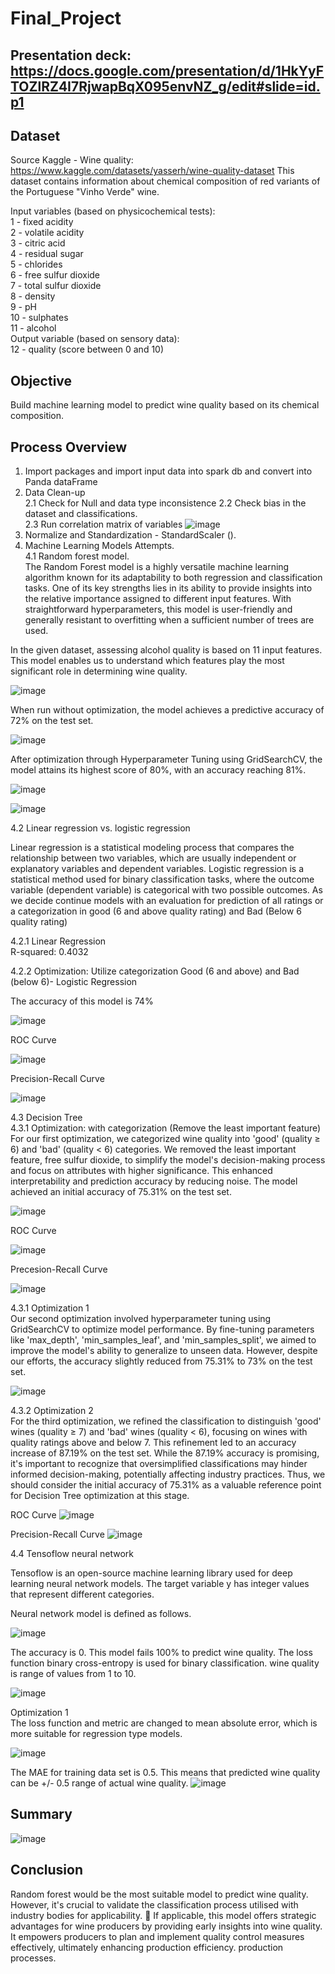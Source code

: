 # Final_Project
## Presentation deck: https://docs.google.com/presentation/d/1HkYyFTOZlRZ4I7RjwapBqX095envNZ_g/edit#slide=id.p1

## Dataset

Source Kaggle - Wine quality: https://www.kaggle.com/datasets/yasserh/wine-quality-dataset
This dataset contains information about chemical composition of red variants of the Portuguese "Vinho Verde" wine.   

Input variables (based on physicochemical tests):  
1 - fixed acidity  
2 - volatile acidity  
3 - citric acid  
4 - residual sugar  
5 - chlorides  
6 - free sulfur dioxide  
7 - total sulfur dioxide  
8 - density  
9 - pH  
10 - sulphates  
11 - alcohol  
Output variable (based on sensory data):  
12 - quality (score between 0 and 10)  

## Objective  
Build machine learning model to predict wine quality based on its chemical composition.  

## Process Overview  
1. Import packages and import input data into spark db  and convert into Panda dataFrame
2. Data Clean-up  
  2.1 Check for Null and data type inconsistence
  2.2 Check bias in the dataset and classifications.    
  2.3 Run correlation matrix of variables
   ![image](https://github.com/sookie22/Final_Project/assets/143486132/c867b94a-1724-40dc-9bd1-bb14abc087c5)
3. Normalize and Standardization - StandardScaler ().  
4. Machine Learning Models Attempts.  
  4.1 Random forest model.  
     The Random Forest model is a highly versatile machine learning algorithm known for its adaptability to both regression and classification tasks. One of its key strengths lies in its ability to provide insights into the relative importance assigned to different input features. With straightforward hyperparameters, this model is user-friendly and generally resistant to overfitting when a sufficient number of trees are used.
   
In the given dataset, assessing alcohol quality is based on 11 input features. This model enables us to understand which features play the most significant role in determining wine quality.
 
![image](https://github.com/sookie22/Final_Project/assets/143486132/e6409c01-f0e8-4b48-883b-a55cda72ed59)

When run without optimization, the model achieves a predictive accuracy of 72% on the test set.
    
![image](https://github.com/sookie22/Final_Project/assets/144679119/ac026457-6d59-463e-b615-101fbe2a908b)

After optimization through Hyperparameter Tuning using GridSearchCV, the model attains its highest score of 80%, with an accuracy reaching 81%.
   
![image](https://github.com/sookie22/Final_Project/assets/144679119/4e17ac0e-23e2-4584-bfda-d3e3ba0863a3)

![image](https://github.com/sookie22/Final_Project/assets/144679119/4e749a28-0a68-4b11-a36e-02eeb703f55a)

4.2 Linear regression vs. logistic regression

Linear regression is a statistical modeling process that compares the relationship between two variables, which are usually independent or explanatory variables and dependent variables. Logistic regression is a statistical method used for binary classification tasks, where the outcome variable (dependent variable) is categorical with two possible outcomes. As we decide continue models with an evaluation for prediction of all ratings or a categorization in good (6 and above quality rating) and Bad (Below 6 quality rating)

4.2.1 Linear Regression            
R-squared: 0.4032

4.2.2 Optimization: Utilize categorization Good (6 and above) and Bad (below 6)- Logistic Regression

The accuracy of this model is 74%

![image](https://github.com/sookie22/Final_Project/assets/143486132/f072b20d-5ec4-4763-9d48-6116b5e89087)
  
ROC Curve

![image](https://github.com/sookie22/Final_Project/assets/143486132/f75d1129-7de5-46a6-aaa6-ac01ddb04ff4)

Precision-Recall Curve

![image](https://github.com/sookie22/Final_Project/assets/143486132/e4d79cc9-a9c1-4513-9976-9527e5de84b3)


  4.3 Decision Tree  
    4.3.1 Optimization: with categorization (Remove the least important feature)
    For our first optimization, we categorized wine quality into 'good' (quality ≥ 6) and 'bad' (quality < 6) categories. We removed the least important feature, free sulfur dioxide, to simplify the model's decision-making process and focus on attributes with higher significance. 
    This enhanced interpretability and prediction accuracy by reducing noise. The model achieved an initial accuracy of 75.31% on the test set.
    
![image](https://github.com/sookie22/Final_Project/assets/145446182/b7790dda-96bb-49da-b29e-540fa132e521)      

  ROC Curve
  
  ![image](https://github.com/sookie22/Final_Project/assets/145446182/8a8df245-4d76-4867-9daf-bcc7847aa21c)   

  Precesion-Recall Curve
  
  ![image](https://github.com/sookie22/Final_Project/assets/145446182/a0c104c4-8eea-4789-8975-19dd36b7cbf4)    

 4.3.1 Optimization 1  
    Our second optimization involved hyperparameter tuning using GridSearchCV to optimize model performance. 
    By fine-tuning parameters like 'max_depth', 'min_samples_leaf', and 'min_samples_split', we aimed to improve the model's ability to generalize to unseen data. 
    However, despite our efforts, the accuracy slightly reduced from 75.31% to 73% on the test set.
    
  ![image](https://github.com/sookie22/Final_Project/assets/145446182/448b4bd8-d25f-40f5-b2a8-7d5be848887f)    

 4.3.2 Optimization 2   
    For the third optimization, we refined the classification to distinguish 'good' wines (quality ≥ 7) and 'bad' wines (quality < 6), focusing on wines with quality ratings above and below 7. 
    This refinement led to an accuracy increase of 87.19% on the test set.
    While the 87.19% accuracy is promising, it's important to recognize that oversimplified classifications may hinder informed decision-making, potentially affecting industry practices. 
    Thus, we should consider the initial accuracy of 75.31% as a valuable reference point for Decision Tree optimization at this stage.

  ROC Curve
  ![image](https://github.com/sookie22/Final_Project/assets/145446182/738ed564-79ab-4948-a588-5e2b94d958e5)    

  Precision-Recall Curve
  ![image](https://github.com/sookie22/Final_Project/assets/145446182/af558790-a313-4c4c-a1b8-68e2dfbde3a0)

4.4 Tensoflow neural network   

Tensoflow is an open-source machine learning library used for deep learning neural network models. 
The target variable y has integer values that represent different categories.

Neural network model is defined as follows.  

![image](https://github.com/sookie22/Final_Project/assets/10916160/ece58467-e11e-4483-848d-2c729f15dfd4)  

The accuracy is 0. This model fails 100% to predict wine quality. The loss function binary cross-entropy is used for binary classification. wine quality is range of values from 1 to 10.

![image](https://github.com/sookie22/Final_Project/assets/10916160/3d2ba24c-80b5-4970-9e22-7bf91947f1bc)

Optimization 1  
The loss function and metric are changed to mean absolute error, which is more suitable for regression type models.

![image](https://github.com/sookie22/Final_Project/assets/10916160/b9472974-280d-4abc-a096-9d7ddb664e4e)

The MAE for training data set is 0.5. This means that predicted wine quality can be +/- 0.5 range of actual wine quality.
![image](https://github.com/sookie22/Final_Project/assets/10916160/b0a2695a-1679-4111-abb6-a9c62aaff2af)



## Summary  

![image](https://github.com/sookie22/Final_Project/assets/144679119/f81c25e0-01ba-4417-b816-9ee88314d783)


## Conclusion   
Random forest would be the most suitable model to predict wine quality. However, it's crucial to validate the classification process utilised with industry bodies for applicability. 	If applicable, this model offers strategic advantages for wine producers by providing early insights into wine quality. It empowers producers to plan and implement quality control measures effectively, ultimately enhancing production efficiency.
production processes. 




